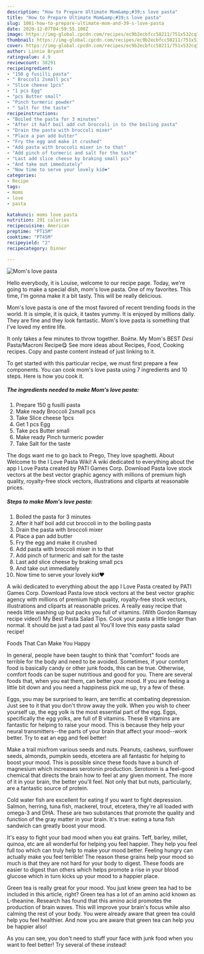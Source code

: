 ```yaml
---
description: "How to Prepare Ultimate Mom&amp;#39;s love pasta"
title: "How to Prepare Ultimate Mom&amp;#39;s love pasta"
slug: 1081-how-to-prepare-ultimate-mom-and-39-s-love-pasta
date: 2020-12-07T04:59:55.100Z
image: https://img-global.cpcdn.com/recipes/ec9b2ecbfcc58211/751x532cq70/moms-love-pasta-recipe-main-photo.jpg
thumbnail: https://img-global.cpcdn.com/recipes/ec9b2ecbfcc58211/751x532cq70/moms-love-pasta-recipe-main-photo.jpg
cover: https://img-global.cpcdn.com/recipes/ec9b2ecbfcc58211/751x532cq70/moms-love-pasta-recipe-main-photo.jpg
author: Linnie Bryant
ratingvalue: 4.9
reviewcount: 38291
recipeingredient:
- "150 g fusilli pasta"
- " Broccoli 2small pcs"
- "Slice cheese 1pcs"
- "1 pcs Egg"
- "pcs Butter small"
- "Pinch turmeric powder"
- " Salt for the taste"
recipeinstructions:
- "Boiled the pasta for 3 minutes"
- "After it half boil add cut broccoli in to the boiling pasta"
- "Drain the pasta with broccoli mixer"
- "Place a pan add butter"
- "Fry the egg and make it crushed"
- "Add pasta with broccoli mixer in to that"
- "Add pinch of turmeric and salt for the taste"
- "Last add slice cheese by braking small pcs"
- "And take out immediately"
- "Now time to serve your lovely kid❤"
categories:
- Recipe
tags:
- moms
- love
- pasta

katakunci: moms love pasta 
nutrition: 291 calories
recipecuisine: American
preptime: "PT15M"
cooktime: "PT45M"
recipeyield: "2"
recipecategory: Dinner

---
```



![Mom&#39;s love pasta](https://img-global.cpcdn.com/recipes/ec9b2ecbfcc58211/751x532cq70/moms-love-pasta-recipe-main-photo.jpg)

Hello everybody, it is Louise, welcome to our recipe page. Today, we're going to make a special dish, mom&#39;s love pasta. One of my favorites. This time, I'm gonna make it a bit tasty. This will be really delicious.

Mom&#39;s love pasta is one of the most favored of recent trending foods in the world. It is simple, it is quick, it tastes yummy. It is enjoyed by millions daily. They are fine and they look fantastic. Mom&#39;s love pasta is something that I've loved my entire life.

It only takes a few minutes to throw together. Войти. My Mom&#39;s BEST *Desi* Pasta/Macroni Recipe😋 See more ideas about Recipes, Food, Cooking recipes. Copy and paste content instead of just linking to it.


To get started with this particular recipe, we must first prepare a few components. You can cook mom&#39;s love pasta using 7 ingredients and 10 steps. Here is how you cook it.

<!--inarticleads1-->

##### The ingredients needed to make Mom&#39;s love pasta:

1. Prepare 150 g fusilli pasta
1. Make ready  Broccoli 2small pcs
1. Take Slice cheese 1pcs
1. Get 1 pcs Egg
1. Take pcs Butter small
1. Make ready Pinch turmeric powder
1. Take  Salt for the taste


The dogs want me to go back to Prego, They love spaghetti. About Welcome to the I Love Pasta Wiki! A wiki dedicated to everything about the app I Love Pasta created by PATI Games Corp. Download Pasta love stock vectors at the best vector graphic agency with millions of premium high quality, royalty-free stock vectors, illustrations and cliparts at reasonable prices. 

<!--inarticleads2-->

##### Steps to make Mom&#39;s love pasta:

1. Boiled the pasta for 3 minutes
1. After it half boil add cut broccoli in to the boiling pasta
1. Drain the pasta with broccoli mixer
1. Place a pan add butter
1. Fry the egg and make it crushed
1. Add pasta with broccoli mixer in to that
1. Add pinch of turmeric and salt for the taste
1. Last add slice cheese by braking small pcs
1. And take out immediately
1. Now time to serve your lovely kid❤


A wiki dedicated to everything about the app I Love Pasta created by PATI Games Corp. Download Pasta love stock vectors at the best vector graphic agency with millions of premium high quality, royalty-free stock vectors, illustrations and cliparts at reasonable prices. A really easy recipe that needs little washing up but packs you full of vitamins. (With Gordon Ramsay recipe video!) My Best Pasta Salad Tips. Cook your pasta a little longer than normal. It should be just a tad past al You&#39;ll love this easy pasta salad recipe! 

Foods That Can Make You Happy


In general, people have been taught to think that "comfort" foods are terrible for the body and need to be avoided. Sometimes, if your comfort food is basically candy or other junk foods, this can be true. Otherwise, comfort foods can be super nutritious and good for you. There are several foods that, when you eat them, can better your mood. If you are feeling a little bit down and you need a happiness pick me up, try a few of these.

Eggs, you may be surprised to learn, are terrific at combating depression. Just see to it that you don't throw away the yolk. When you wish to cheer yourself up, the egg yolk is the most essential part of the egg. Eggs, specifically the egg yolks, are full of B vitamins. These B vitamins are fantastic for helping to raise your mood. This is because they help your neural transmitters--the parts of your brain that affect your mood--work better. Try to eat an egg and feel better!

Make a trail mixfrom various seeds and nuts. Peanuts, cashews, sunflower seeds, almonds, pumpkin seeds, etcetera are all fantastic for helping to boost your mood. This is possible since these foods have a bunch of magnesium which increases serotonin production. Serotonin is a feel-good chemical that directs the brain how to feel at any given moment. The more of it in your brain, the better you'll feel. Not only that but nuts, particularly, are a fantastic source of protein.

Cold water fish are excellent for eating if you want to fight depression. Salmon, herring, tuna fish, mackerel, trout, etcetera, they're all loaded with omega-3 and DHA. These are two substances that promote the quality and function of the gray matter in your brain. It's true: eating a tuna fish sandwich can greatly boost your mood. 

It's easy to fight your bad mood when you eat grains. Teff, barley, millet, quinoa, etc are all wonderful for helping you feel happier. They help you feel full too which can truly help to make your mood better. Feeling hungry can actually make you feel terrible! The reason these grains help your mood so much is that they are not hard for your body to digest. These foods are easier to digest than others which helps promote a rise in your blood glucose which in turn kicks up your mood to a happier place.

Green tea is really great for your mood. You just knew green tea had to be included in this article, right? Green tea has a lot of an amino acid known as L-theanine. Research has found that this amino acid promotes the production of brain waves. This will improve your brain's focus while also calming the rest of your body. You were already aware that green tea could help you feel healthier. And now you are aware that green tea can help you be happier also!

As you can see, you don't need to stuff your face with junk food when you want to feel better! Try several of these instead!

